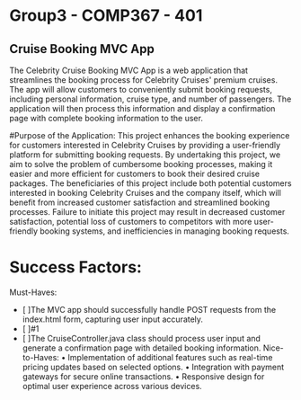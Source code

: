 # Group3 - COMP367 - 401
## Cruise Booking MVC App
The Celebrity Cruise Booking MVC App is a web application that streamlines the booking process for Celebrity Cruises' premium cruises. The app will allow customers to conveniently submit booking requests, including personal information, cruise type, and number of passengers. The application will then process this information and display a confirmation page with complete booking information to the user.
 
#Purpose of the Application:
This project enhances the booking experience for customers interested in Celebrity Cruises by providing a user-friendly platform for submitting booking requests. By undertaking this project, we aim to solve the problem of cumbersome booking processes, making it easier and more efficient for customers to book their desired cruise packages. The beneficiaries of this project include both potential customers interested in booking Celebrity Cruises and the company itself, which will benefit from increased customer satisfaction and streamlined booking processes. Failure to initiate this project may result in decreased customer satisfaction, potential loss of customers to competitors with more user-friendly booking systems, and inefficiencies in managing booking requests.

# Success Factors:
Must-Haves:
- [ ]The MVC app should successfully handle POST requests from the index.html form, capturing user input accurately.
- [ ]#1
- [ ]The CruiseController.java class should process user input and generate a confirmation page with detailed booking information.
Nice-to-Haves:
•	Implementation of additional features such as real-time pricing updates based on selected options.
•	Integration with payment gateways for secure online transactions.
•	Responsive design for optimal user experience across various devices.
